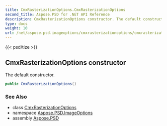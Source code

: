 ```yaml
---
title: CmxRasterizationOptions.CmxRasterizationOptions
second_title: Aspose.PSD for .NET API Reference
description: CmxRasterizationOptions constructor. The default constructor
type: docs
weight: 10
url: /net/aspose.psd.imageoptions/cmxrasterizationoptions/cmxrasterizationoptions/
---
```

{{< psd/tize >}}
## CmxRasterizationOptions constructor

The default constructor.

```csharp
public CmxRasterizationOptions()
```

### See Also

* class [CmxRasterizationOptions](../)
* namespace [Aspose.PSD.ImageOptions](../../../aspose.psd.imageoptions/)
* assembly [Aspose.PSD](../../../)


